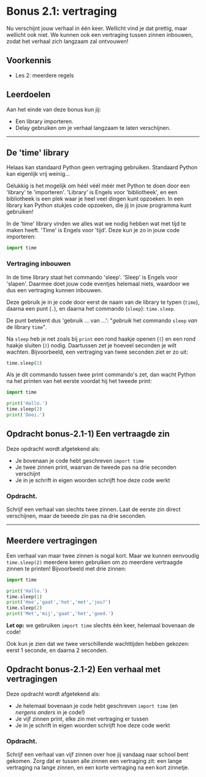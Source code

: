 # Bonus 2.1: vertraging

Nu verschijnt jouw verhaal in één keer. Wellicht vind je dat prettig, maar wellicht ook niet. We kunnen ook een vertraging tussen zinnen inbouwen, zodat het verhaal zich langzaam zal ontvouwen!

## Voorkennis

* Les 2: meerdere regels

## Leerdoelen

Aan het einde van deze bonus kun jij:

* Een library importeren.
* Delay gebruiken om je verhaal langzaam te laten verschijnen.

****



## De 'time' library

Helaas kan standaard Python geen vertraging gebruiken. Standaard Python kan eigenlijk vrij weinig...

Gelukkig is het mogelijk om héél véél méér met Python te doen door een 'library' te 'importeren'. 'Library' is Engels voor 'bibliotheek', en een bibliotheek is een plek waar je heel veel dingen kunt opzoeken. In een library kan Python stukjes code opzoeken, die jij in jouw programma kunt gebruiken!

In de 'time' library vinden we alles wat we nodig hebben wat met tijd te maken heeft. 'Time' is Engels voor 'tijd'. Deze kun je zo in jouw code importeren:

```python
import time
```


### Vertraging inbouwen

In de time library staat het commando 'sleep'. 'Sleep' is Engels voor 'slapen'. Daarmee doet jouw code eventjes helemaal niets, waardoor we dus een vertraging kunnen inbouwen.

Deze gebruik je in je code door eerst de naam van de library te typen (`time`), daarna een punt (`.`), en daarna het commando (`sleep`): `time.sleep`.

De punt betekent dus 'gebruik ... van ...': "*gebruik* het commando `sleep` *van* de library `time`".

Na `sleep` heb je net zoals bij `print` een rond haakje openen (`(`) en een rond haakje sluiten (`)`) nodig. Daartussen zet je hoeveel seconden je wilt wachten. Bijvoorbeeld, een vertraging van twee seconden ziet er zo uit:

```python
time.sleep(2)
```

Als je dit commando tussen twee print commando's zet, dan wacht Python na het printen van het eerste voordat hij het tweede print:

```python
import time

print('Hallo.')
time.sleep(2)
print('Doei.')
```


## Opdracht bonus-2.1-1\) Een vertraagde zin

Deze opdracht wordt afgetekend als:

* Je bovenaan je code hebt geschreven `import time`
* Je twee zinnen print, waarvan de tweede pas na drie seconden verschijnt
* Je in je schrift in eigen woorden schrijft hoe deze code werkt

### Opdracht.

Schrijf een verhaal van slechts twee zinnen. Laat de eerste zin direct verschijnen, maar de tweede zin pas na drie seconden.




****

## Meerdere vertragingen

Een verhaal van maar twee zinnen is nogal kort. Maar we kunnen eenvoudig `time.sleep(2)` meerdere keren gebruiken om zo meerdere vertraagde zinnen te printen! Bijvoorbeeld met drie zinnen:


```python
import time

print('Hallo.')
time.sleep(1)
print('Hoe','gaat','het','met','jou?')
time.sleep(2)
print('Met','mij','gaat','het','goed.')
```

**Let op:** we gebruiken `import time` slechts één keer, helemaal bovenaan de code!

Ook kun je zien dat we twee verschillende wachttijden hebben gekozen: eerst 1 seconde, en daarna 2 seconden.




## Opdracht bonus-2.1-2\) Een verhaal met vertragingen

Deze opdracht wordt afgetekend als:

* Je helemaal bovenaan je code hebt geschreven `import time` (en _nergens anders_ in je code!)
* Je vijf zinnen print, elke zin met vertraging er tussen
* Je in je schrift in eigen woorden schrijft hoe deze code werkt

### Opdracht.

Schrijf een verhaal van vijf zinnen over hoe jij vandaag naar school bent gekomen. Zorg dat er tussen alle zinnen een vertraging zit: een lange vertraging na lange zinnen, en een korte vertraging na een kort zinnetje.


